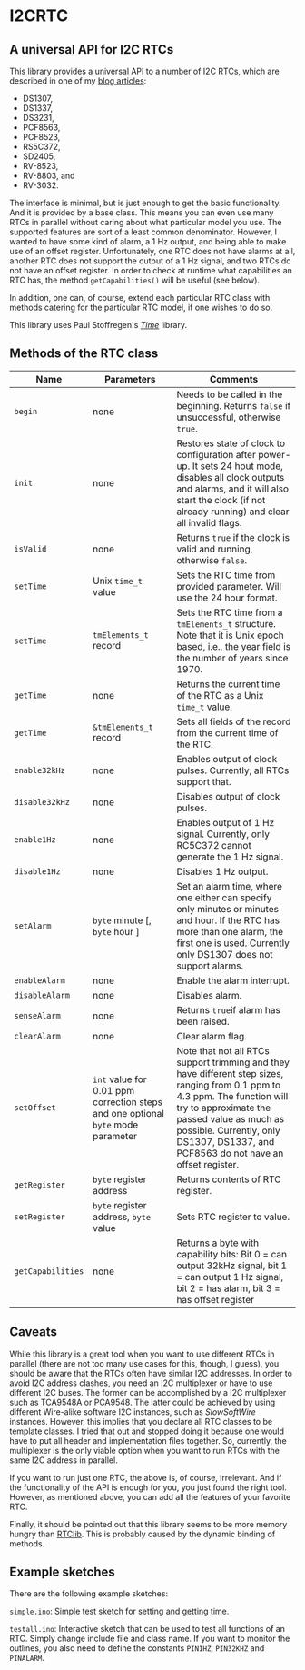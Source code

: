 # I2CRTC



## A universal API for I2C RTCs

This library provides a universal API to a number of I2C RTCs, which are described in one of my [blog articles](https://hinterm-ziel.de/index.php/2023/02/24/everything-you-wanted-to-know-about-real-time-clocks-but-were-afraid-to-ask/):

* DS1307,
* DS1337,
* DS3231,
* PCF8563,
* PCF8523,
* RS5C372,
* SD2405,
* RV-8523,
* RV-8803, and
* RV-3032.

The interface is minimal, but is just enough to get the basic functionality. And it is provided by a base class. This means you can even use many RTCs in parallel without caring about what particular model you use. The supported features are sort of a least common denominator. However, I wanted to have some kind of alarm, a 1 Hz output, and being able to make use of an offset register. Unfortunately, one RTC does not have alarms at all, another RTC does not support the output of a 1 Hz signal, and two RTCs do not have an offset register. In order to check at runtime what capabilities an RTC has, the method `getCapabilities()` will be useful (see below).

In addition, one can, of course, extend each particular RTC class with methods catering for the particular RTC model, if one wishes to do so.

This library uses Paul Stoffregen's [*Time*](https://github.com/PaulStoffregen/Time) library.

## Methods of the RTC class

| Name           | Parameters                                      | Comments                                                     |
| -------------- | ----------------------------------------------- | ------------------------------------------------------------ |
| `begin`        | none                             | Needs to be called in the beginning. Returns `false` if unsuccessful, otherwise `true`. |
| `init`        | none                                             | Restores state of clock to configuration after power-up. It sets 24 hout mode, disables all clock outputs and alarms, and it will also start the clock (if not already running) and clear all invalid flags. |
| `isValid`      | none                                            | Returns `true` if the clock is valid and running, otherwise `false`. |
| `setTime`      | Unix `time_t` value                           | Sets the RTC time from provided parameter. Will use the 24 hour format. |
| `setTime` | `tmElements_t` record | Sets the RTC time from a `tmElements_t` structure. Note that it is Unix epoch based, i.e., the year field is the number of years since 1970. |
| `getTime`      | none                                            | Returns the current time of the RTC as a Unix `time_t` value. |
| `getTime` | `&tmElements_t` record | Sets all fields of the record from the current time of the RTC. |
| `enable32kHz`  | none                                            | Enables output of clock pulses. Currently, all RTCs support that.                            |
| `disable32kHz` | none                                            | Disables output of clock pulses.                             |
| `enable1Hz`    | none                                            | Enables output of 1 Hz signal.  Currently, only RC5C372 cannot generate the 1 Hz signal. |
| `disable1Hz`   | none                                            | Disables 1 Hz output.                                        |
| `setAlarm`     | `byte` minute [, `byte` hour ]| Set an alarm time, where one either can specify only  minutes or minutes and hour. If the RTC has more than one alarm, the first one is used. Currently only DS1307 does not support alarms.|
| `enableAlarm`  | none                                            | Enable the alarm interrupt. |
| `disableAlarm` | none                                            | Disables alarm.                                              |
| `senseAlarm`   | none                                            | Returns `true`if alarm has been raised. |
| `clearAlarm`   | none                                            | Clear alarm flag.|
| `setOffset`    | `int` value for 0.01 ppm correction steps and one optional `byte` mode parameter | Note that not all RTCs support trimming and they have different step sizes, ranging from 0.1 ppm to 4.3 ppm. The function will try to approximate the passed value as much as possible. Currently, only DS1307, DS1337, and PCF8563 do not have an offset register. |
| `getRegister`  | `byte` register address                       | Returns contents of RTC register.                            |
| `setRegister`  | `byte` register address, `byte` value | Sets RTC register to value.                                                          |
| `getCapabilities` | none | Returns a byte with capability bits: Bit 0 = can output 32kHz signal, bit 1 = can output 1 Hz signal, bit 2 = has alarm, bit 3 = has offset register  |

## Caveats

While this library is a great tool when you want to use different RTCs in parallel (there are not too many use cases for this, though, I guess), you should be aware that the RTCs often have similar I2C addresses. In order to avoid I2C address clashes, you need an I2C multiplexer or have to use different I2C buses. The former can be accomplished by a I2C multiplexer such as TCA9548A or PCA9548. The latter could be achieved by using different Wire-alike software I2C instances, such as *SlowSoftWire* instances. However, this implies that you declare all RTC classes to be template classes. I tried that out and stopped doing it because one would have to put all header and implementation files together. So, currently, the multiplexer is the only viable option when you want to run RTCs with the same I2C address in parallel.

If you want to run just one RTC, the above is, of course, irrelevant. And if the functionality of the API is enough for you, you just found the right tool. However, as mentioned above, you can add all the features of your favorite RTC.  

Finally, it should be pointed out that this library seems to be more memory hungry than [RTClib](https://github.com/adafruit/RTClib). This is probably caused by the dynamic binding of methods. 

## Example sketches

There are the following example sketches:

`simple.ino`: Simple test sketch for setting and getting time. 

`testall.ino`: Interactive sketch that can be used to test all functions of an RTC. Simply change include file and class name. If you want to monitor the outlines, you also need to define the constants `PIN1HZ`, `PIN32KHZ` and `PINALARM`.


